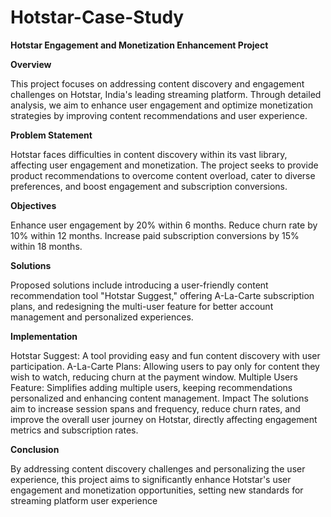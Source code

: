 # Hotstar-Case-Study

**Hotstar Engagement and Monetization Enhancement Project**

**Overview**

This project focuses on addressing content discovery and engagement challenges on Hotstar, India's leading streaming platform. Through detailed analysis, we aim to enhance user engagement and optimize monetization strategies by improving content recommendations and user experience.

**Problem Statement**

Hotstar faces difficulties in content discovery within its vast library, affecting user engagement and monetization. The project seeks to provide product recommendations to overcome content overload, cater to diverse preferences, and boost engagement and subscription conversions.

**Objectives**

Enhance user engagement by 20% within 6 months.
Reduce churn rate by 10% within 12 months.
Increase paid subscription conversions by 15% within 18 months.

**Solutions**

Proposed solutions include introducing a user-friendly content recommendation tool "Hotstar Suggest," offering A-La-Carte subscription plans, and redesigning the multi-user feature for better account management and personalized experiences.

**Implementation**

Hotstar Suggest: A tool providing easy and fun content discovery with user participation.
A-La-Carte Plans: Allowing users to pay only for content they wish to watch, reducing churn at the payment window.
Multiple Users Feature: Simplifies adding multiple users, keeping recommendations personalized and enhancing content management.
Impact
The solutions aim to increase session spans and frequency, reduce churn rates, and improve the overall user journey on Hotstar, directly affecting engagement metrics and subscription rates.

**Conclusion**

By addressing content discovery challenges and personalizing the user experience, this project aims to significantly enhance Hotstar's user engagement and monetization opportunities, setting new standards for streaming platform user experience
